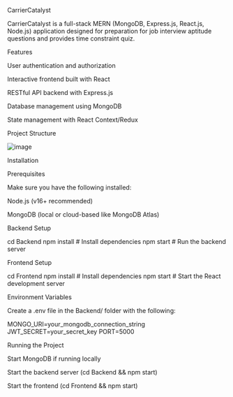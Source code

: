 CarrierCatalyst

CarrierCatalyst is a full-stack MERN (MongoDB, Express.js, React.js, Node.js) application designed for preparation for job interview aptitude questions and provides time constraint quiz.

Features

User authentication and authorization

Interactive frontend built with React

RESTful API backend with Express.js

Database management using MongoDB

State management with React Context/Redux

Project Structure


![image](https://github.com/user-attachments/assets/4e1c2e2e-0075-40f8-bac6-faacc4c539c2)






Installation



Prerequisites

Make sure you have the following installed:

Node.js (v16+ recommended)

MongoDB (local or cloud-based like MongoDB Atlas)




Backend Setup

cd Backend
npm install  # Install dependencies
npm start    # Run the backend server



Frontend Setup

cd Frontend
npm install  # Install dependencies
npm start    # Start the React development server



Environment Variables

Create a .env file in the Backend/ folder with the following:

MONGO_URI=your_mongodb_connection_string
JWT_SECRET=your_secret_key
PORT=5000



Running the Project

Start MongoDB if running locally

Start the backend server (cd Backend && npm start)

Start the frontend (cd Frontend && npm start)
